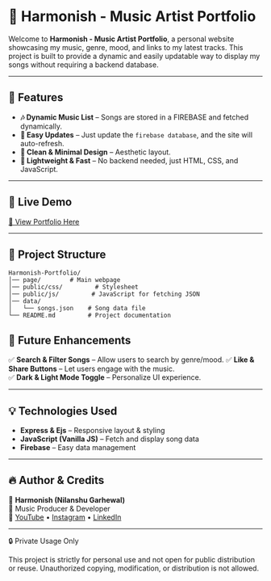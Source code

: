 # 🎵 Harmonish - Music Artist Portfolio

Welcome to **Harmonish - Music Artist Portfolio**, a personal website showcasing my music, genre, mood, and links to my latest tracks. This project is built to provide a dynamic and easily updatable way to display my songs without requiring a backend database.

---

## 🌟 Features

- **🎶 Dynamic Music List** – Songs are stored in a FIREBASE and fetched dynamically.
- **📄 Easy Updates** – Just update the `firebase database`, and the site will auto-refresh.
- **🎨 Clean & Minimal Design** – Aesthetic layout.
- **💨 Lightweight & Fast** – No backend needed, just HTML, CSS, and JavaScript.

---

## 🚀 Live Demo

[🔗 View Portfolio Here](https://harmonishbeats.onrender.com/)

---

## 📁 Project Structure

```
Harmonish-Portfolio/
│── page/        # Main webpage
│── public/css/         # Stylesheet
│── public/js/         # JavaScript for fetching JSON
│── data/
│   └── songs.json    # Song data file
└── README.md         # Project documentation
```

## 📌 Future Enhancements

✅ **Search & Filter Songs** – Allow users to search by genre/mood.
✅ **Like & Share Buttons** – Let users engage with the music.  
✅ **Dark & Light Mode Toggle** – Personalize UI experience.

---

## 💡 Technologies Used

- **Express & Ejs** – Responsive layout & styling
- **JavaScript (Vanilla JS)** – Fetch and display song data
- **Firebase** – Easy data management

---

## 🔥 Author & Credits

👤 **Harmonish (Nilanshu Garhewal)**  
🎵 Music Producer & Developer  
🔗 [YouTube](https://www.youtube.com/@harmonish) • [Instagram](https://www.instagram.com/harmonishbeats/) • [LinkedIn](https://www.linkedin.com/in/nilanshugarhewal/)

---

🔒 Private Usage Only

This project is strictly for personal use and not open for public distribution or reuse. Unauthorized copying, modification, or distribution is not allowed.
